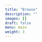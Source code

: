 ```yaml
---
title: "Browse"
description: ""
images: []
draft: false
menu: main
weight: 3
---
```


<div id="browse_targets"></div>
<div id="browse_targets_pager"></div>
